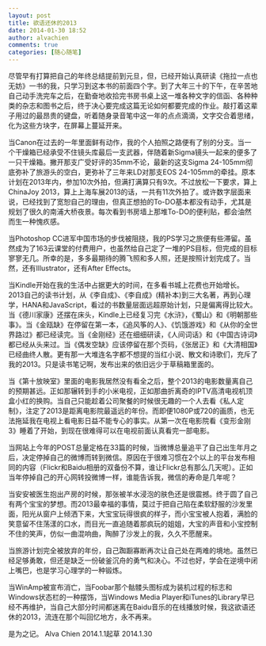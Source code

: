 ```yaml
---
layout: post
title: 欲语还休的2013
date: 2014-01-30 18:52
author: alvachien
comments: true
categories: [随心随笔]
---
```

尽管早有打算把自己的年终总结提前到元旦，但，已经开始认真研读《拖拉一点也无妨》一书的我，只学习到这本书的前面四个字。到了大年三十的下午，在辛苦地自己动手洗完车之后，在勤奋地收拾完书房书桌上这一堆各种文字的信函、各种种类的杂志和图书之后，终于决心要完成这篇无论如何都要完成的作业。敲打着这辈子用过的最昂贵的键盘，听着随身录音笔中这一年的点点滴滴，文字交合着思绪，化为这些方块字，在屏幕上蔓延开来。

当Canon在过去的一年里面鲜有动作，我的个人拍照之路便有了别的分支。当一个干燥箱已经承受不住镜头库最后一支武器，伴随着新Sigma镜头一起来的便多了一只干燥箱。撇开那支广受好评的35mm不论，最新的这支Sigma 24-105mm彻底弥补了旅游头的空白，更弥补了三年来LD对那支EOS 24-105mm的牵挂。原本计划在2013年内，参加10次外拍，但满打满算只有9次。不过放松一下要求，算上ChinaJoy 2013，算上上海车展2013的话，一共有11次外拍了。或许数字层面来说，已经找到了宽恕自己的理由，但真正想拍的To-DO基本都没有动手，尤其是规划了很久的南浦大桥夜景。每次看到书房墙上那堆To-DO的便利贴，都会油然而生一种愧疚感。

当Photoshop CC进军中国市场的步伐被阻挠，我的PS学习之旅便有些滞留。虽然成为了163云课堂的付费用户，也虽然给自己定了一堆的PS目标，但完成的目标寥寥无几。所幸的是，多多最期待的腾飞照和多人照，还是按照计划完成了。当然，还有Illustrator，还有After Effects。

当Kindle开始在我的生活中占据更大的时间，在多看书城上花费也开始增长。2013自己的读书计划，从《李自成》、《李自成》(精补本)到三大名著，再到心理学，HANA和JavaScript，看过的书数量层面远超原始计划，只是偏离得比较大。当《德川家康》还摆在床头，Kindle上已经复习完《水浒》，《蜀山》和《明朝那些事》。当《金瓯缺》在停留在第一本，《追风筝的人》、《饥饿游戏》和《从你的全世界路过》都已经读完。当《金刚经》还在细细研读，《人间词话》和《中国古诗词》都已经从头来过。当《偶发空缺》应该停留在那个页码，《张居正》和《大清相国》已经曲终人散。更有那一大堆连名字都不想提的当红小说、散文和诗歌们，充斥了我的2013。只是读书笔记啊，发布出来的依旧远少于草稿箱里面的。

当《第十放映室》里面的电影我居然没有看全之后，整个2013的电影数量离自己的预期甚远。正如那辗转到手的小米电视，正如那曲折离奇的IPTV高清电视机顶盒小红的换购。当自己只能趁着公司聚餐的时候很无趣的一个人去看《私人定制》，注定了2013是距离电影院最遥远的年份。而即便1080P或720的画质，也无法拖延我在电视上看电影日益不能专心的事实。从第一次在电影院看《变形金刚3》睡着了开始，到现在很难得可以在电视前面认真看完一部电影。

当网站上今年的POST总量定格在33篇的时候，当微博总量追平了自己出生年月之后，决定停掉自己的微博而转到微信。原因在于很难习惯在2个以上的平台发布相同的内容（Flickr和Baidu相册的双备份不算，谁让Flickr总有那么几天呢）。正如当年停掉自己的开心网转投微博一样，谁能告诉我，微信的寿命是几年呢？

当安安被医生抱出产房的时候，那张被羊水浸泡的肤色还是很震撼。终于圆了自己有两个宝宝的梦想。而2013最幸福的事情，莫过于把自己陷在柔软舒服的沙发里面，阳光从窗户上倾洒下来，大宝宝玩得很疯的样子，而小宝宝被人抱着，满脸的笑意留不住荡漾的口水，而目光一直追随着那疯玩的姐姐，大宝的声音和小宝控制不住的笑声，仿似一曲混响曲，陶醉了沙发上的我，久久不愿醒来。

当旅游计划完全被放弃的年份，自己踟蹰寡断再次让自己处在两难的境地。虽然已经足够勇敢，但还是缺乏一份破釜沉舟的勇气和决心。不过也好，学会在逆境中闭上嘴巴，也是学习心理学的一种锻炼。

当WinAmp被宣布消亡，当Foobar那个骷髅头图标成为装机过程的标志和Windows状态栏的一种摆饰，当Windows Media Player和iTunes的Library早已经不再维护，当自己大部分时间都迷离在Baidu音乐的在线播放时候，我这欲语还休的2013，流连在那个叫回忆地方，永不再来。

是为之记。
Alva Chien
2014.1.1起草
2014.1.30
